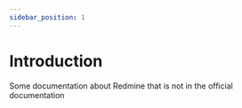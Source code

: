 ```yaml
---
sidebar_position: 1
---
```


# Introduction

Some documentation about Redmine that is not in the official documentation
